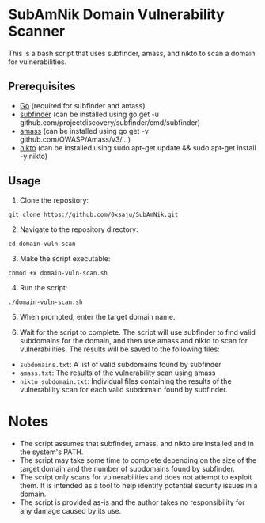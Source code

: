 # SubAmNik Domain Vulnerability Scanner
This is a bash script that uses subfinder, amass, and nikto to scan a domain for vulnerabilities.
 
## Prerequisites

* [Go](https://golang.org/dl/) (required for subfinder and amass)
* [subfinder](https://github.com/projectdiscovery/subfinder) (can be installed using go get -u github.com/projectdiscovery/subfinder/cmd/subfinder)
* [amass](https://github.com/OWASP/Amass) (can be installed using go get -v github.com/OWASP/Amass/v3/...)
* [nikto](https://github.com/sullo/nikto) (can be installed using sudo apt-get update && sudo apt-get install -y nikto)


## Usage
1. Clone the repository:

```
git clone https://github.com/0xsaju/SubAmNik.git
```
2. Navigate to the repository directory:
```
cd domain-vuln-scan
```
3. Make the script executable:
```
chmod +x domain-vuln-scan.sh
```
4. Run the script:
```
./domain-vuln-scan.sh
```
5. When prompted, enter the target domain name.

6. Wait for the script to complete. The script will use subfinder to find valid subdomains for the domain, and then use amass and nikto to scan for vulnerabilities. The results will be saved to the following files:

* `subdomains.txt`: A list of valid subdomains found by subfinder
* `amass.txt`: The results of the vulnerability scan using amass
* `nikto_subdomain.txt`: Individual files containing the results of the vulnerability scan for each valid subdomain found by subfinder.

# Notes
* The script assumes that subfinder, amass, and nikto are installed and in the system's PATH.
* The script may take some time to complete depending on the size of the target domain and the number of subdomains found by subfinder.
* The script only scans for vulnerabilities and does not attempt to exploit them. It is intended as a tool to help identify potential security issues in a domain.
* The script is provided as-is and the author takes no responsibility for any damage caused by its use.
